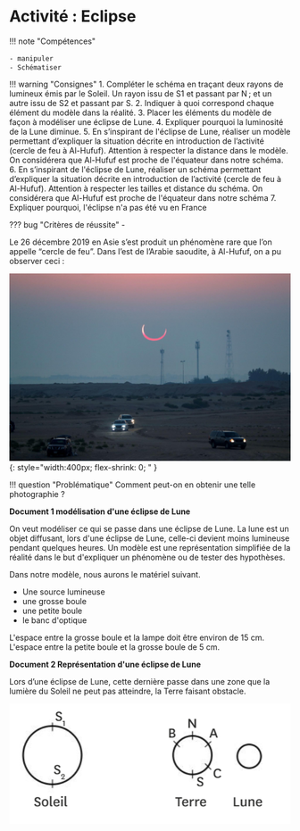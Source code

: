 # Activité : Eclipse

!!! note "Compétences"

    - manipuler
    - Schématiser

!!! warning "Consignes"
    1. Compléter le schéma en traçant deux rayons de lumineux émis par le Soleil. Un rayon issu de S1 et passant par N ; et un autre issu de S2 et passant par S. 
    2. Indiquer à quoi correspond chaque élément du modèle dans la réalité. 
    3. Placer les éléments du modèle de façon à modéliser une éclipse de Lune.
    4. Expliquer pourquoi la luminosité de la Lune diminue.
    5. En s’inspirant de l'éclipse de Lune, réaliser un modèle permettant d’expliquer la situation décrite en introduction de l’activité (cercle de feu à Al-Hufuf). Attention à respecter la distance dans le modèle. On considérera que Al-Hufuf est proche de l'équateur dans notre schéma.
    6. En s’inspirant de l'éclipse de Lune, réaliser un schéma permettant d’expliquer la situation décrite en introduction de l’activité (cercle de feu à Al-Hufuf). Attention à respecter les tailles et distance du schéma. On considérera que Al-Hufuf est proche de l'équateur dans notre schéma
    7. Expliquer pourquoi, l'éclipse n'a pas été vu en France
    
??? bug "Critères de réussite"
    - 

Le 26 décembre 2019 en Asie s’est produit un phénomène rare que l’on appelle “cercle de feu”. Dans l’est de l’Arabie saoudite, à Al-Hufuf, on a pu observer ceci :

![](pictures/eclipseAlHufuf.png){: style="width:400px; flex-shrink: 0;  " }

!!! question "Problématique"
    Comment peut-on en obtenir une telle photographie ?

**Document 1 modélisation d'une éclipse de Lune**

On veut modéliser ce qui se passe dans une éclipse de Lune. La lune est un objet diffusant, lors d'une éclipse de Lune, celle-ci devient moins lumineuse pendant quelques heures. 
Un modèle est une représentation simplifiée de la réalité dans le but d'expliquer un phénomène ou de tester des hypothèses.

Dans notre modèle, nous aurons le matériel suivant.

- Une source lumineuse
- une grosse boule 
- une petite boule
- le banc d'optique

L'espace entre la grosse boule et la lampe doit être environ de 15 cm.
L'espace entre la petite boule et la grosse boule de 5 cm.

**Document 2 Représentation d'une éclipse de Lune**

Lors d’une éclipse de Lune, cette dernière passe dans une zone que la lumière du Soleil ne peut pas atteindre, la Terre faisant obstacle.

![](pictures/eclipseLune.png)



